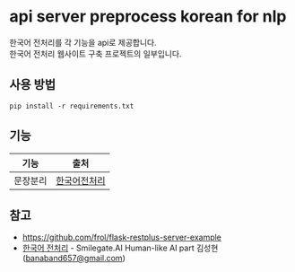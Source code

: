 # api server preprocess korean for nlp
한국어 전처리를 각 기능을 api로 제공합니다.   
한국어 전처리 웹사이트 구축 프로젝트의 일부입니다.

## 사용 방법
```commandline
pip install -r requirements.txt
```

## 기능
| 기능 | 출처 |
| --- | --- |
|  문장분리  | [한국어전처리] |

## 참고
- https://github.com/frol/flask-restplus-server-example
- [한국어 전처리][한국어전처리] - Smilegate.AI Human-like AI part 김성현 (banaband657@gmail.com)

[한국어전처리]: https://colab.research.google.com/drive/1FfhWsP9izQcuVl06P30r5cCxELA1ciVE?usp=sharing#scrollTo=8nIXezslMdDC